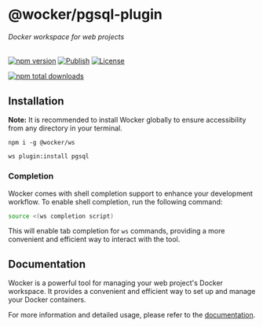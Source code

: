 # @wocker/pgsql-plugin

###### Docker workspace for web projects

[![npm version](https://img.shields.io/npm/v/@wocker/pgsql-plugin.svg)](https://www.npmjs.com/package/@wocker/pgsql-plugin)
[![Publish](https://github.com/kearisp/wocker-pgsql-plugin/actions/workflows/publish-latest.yml/badge.svg?event=release)](https://github.com/kearisp/wocker-pgsql-plugin/actions/workflows/publish-latest.yml)
[![License](https://img.shields.io/npm/l/@wocker/pgsql-plugin)](https://github.com/kearisp/wocker-pgsql-plugin/blob/master/LICENSE)

[![npm total downloads](https://img.shields.io/npm/dt/@wocker/pgsql-plugin.svg)](https://www.npmjs.com/package/@wocker/pgsql-plugin)

## Installation

**Note:** It is recommended to install Wocker globally to ensure accessibility from any directory in your terminal.

```shell
npm i -g @wocker/ws
```

```shell
ws plugin:install pgsql
```


### Completion

Wocker comes with shell completion support to enhance your development workflow. To enable shell completion, run the following command:

```bash
source <(ws completion script)
```

This will enable tab completion for `ws` commands, providing a more convenient and efficient way to interact with the tool.


## Documentation

Wocker is a powerful tool for managing your web project's Docker workspace. It provides a convenient and efficient way to set up and manage your Docker containers.

For more information and detailed usage, please refer to the [documentation](https://kearisp.github.io/wocker).


